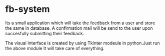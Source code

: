 # fb-system
Its a small application which will take the feedback from a user and store the same in database. A confirmation mail will be send to the user upon succesfully submitting their feedback.

The visual Interface is created by using Tkinter modeule in python.Just run the above module It will take care of everything.  
